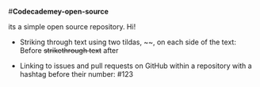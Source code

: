 #**Codecademey-open-source**

its a simple open source repository. Hi!

* Striking through text using two tildas, ~~, on each side of the text:
Before ~~strikethrough text~~ after

* Linking to issues and pull requests on GitHub within a repository with a hashtag before their number: 
#123

